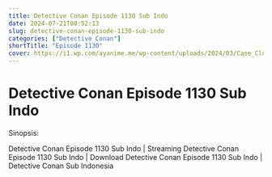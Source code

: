 ```yaml
---
title: Detective Conan Episode 1130 Sub Indo
date: 2024-07-21T00:52:13
slug: detective-conan-episode-1130-sub-indo
categories: ["Detective Conan"]
shortTitle: "Episode 1130"
cover: https://i1.wp.com/ayanime.me/wp-content/uploads/2024/03/Case_Closed_3rd_Key_Visual.jpg
---
```


# Detective Conan Episode 1130 Sub Indo

<iframe-loader iframe-src1="https://play.ayanime.me/include/fluidplayer/fluidplayer.php?VideoSrc1=https%3A%2F%2Fdrive.google.com%2Ffile%2Fd%2F1E_26kYI44AqxYGK9fq2sApccbqg1l4kO%2Fview%3Fusp%3Ddrive_link&VideoType1=video%2Fmp4&VideoQuality1=480p&VideoSrc2=https%3A%2F%2Fdrive.google.com%2Ffile%2Fd%2F1EghlPBI0usQGKRMN-gu8HWHc4qWovKbG%2Fview%3Fusp%3Ddrive_link&VideoType2=video%2Fmp4&VideoQuality2=720p&VideoSrc3=https%3A%2F%2Fdrive.google.com%2Ffile%2Fd%2F1FC9xHedKNNAgmDQl1v5n-MVG60YzgrRb%2Fview%3Fusp%3Ddrive_link&VideoType3=video%2Fmp4&VideoQuality3=1080p&VideoPoster=&VideoTrack1=&kind1=&srclang1=&label1=&default1=&player=fluid+player&server=Drive+API&api=&width=100%25&height=900px" iframe-src2="https://drive.google.com/file/d/1FC9xHedKNNAgmDQl1v5n-MVG60YzgrRb/preview"></iframe-loader>

Sinopsis:
<p>Detective Conan Episode 1130 Sub Indo | Streaming Detective Conan Episode 1130 Sub Indo | Download Detective Conan Episode 1130 Sub Indo | Detective Conan Sub Indonesia</p>

